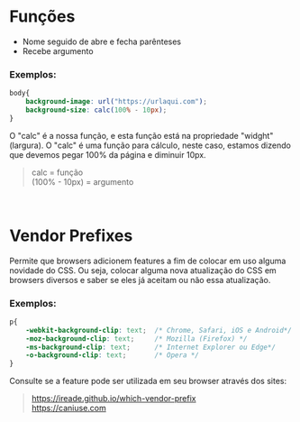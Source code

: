 # Funções
* Nome seguido de abre e fecha parênteses 
* Recebe argumento 

### Exemplos:
```css
body{
	background-image: url("https://urlaqui.com");
	background-size: calc(100% - 10px);
}
```

O "calc" é a nossa função, e esta função está na propriedade "widght" (largura).
O "calc" é uma função para cálculo, neste caso, estamos dizendo que devemos pegar 100% da página e diminuir 10px.
> calc = função  </br>
> (100% - 10px) = argumento

<br>

# Vendor Prefixes
Permite que browsers adicionem features a fim de colocar em uso alguma novidade do CSS. Ou seja, colocar alguma nova atualização do CSS em browsers diversos e saber se eles já aceitam ou não essa atualização.

### Exemplos:
```css
p{
	-webkit-background-clip: text;  /* Chrome, Safari, iOS e Android*/
	-moz-background-clip: text;     /* Mozilla (Firefox) */
	-ms-background-clip: text;      /* Internet Explorer ou Edge*/
	-o-background-clip: text;       /* Opera */
}
```
Consulte se a feature pode ser utilizada em seu browser através dos sites:
> https://ireade.github.io/which-vendor-prefix </br>
> https://caniuse.com